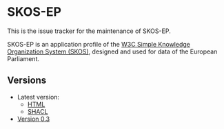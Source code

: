 # SKOS-EP

This is the issue tracker for the maintenance of SKOS-EP.

SKOS-EP is an application profile of the [W3C Simple Knowledge Organization System (SKOS)](https://www.w3.org/TR/skos-reference/), designed and used for data of the European Parliament.

## Versions

- Latest version:
  - [HTML](./index.html)
  - [SHACL](./skos-ep.shacl.ttl)
- [Version 0.3](./0.3/)